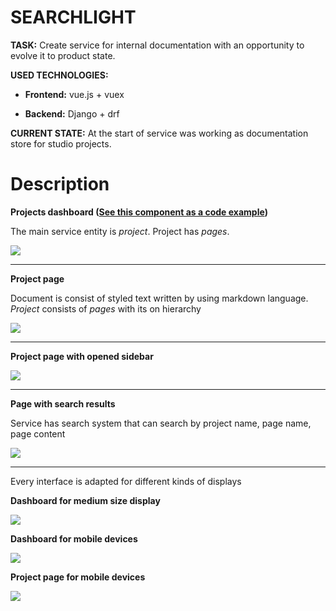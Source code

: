 # SEARCHLIGHT

**TASK:** Create service for internal documentation with an opportunity to evolve it to product state.

**USED TECHNOLOGIES:**

* **Frontend:** vue.js + vuex

* **Backend:** Django + drf


**CURRENT STATE:** At the start of service was working as documentation store for studio projects.
# Description

**Projects dashboard ([See this component as a code example](/1.Searchlight/code_example.vue))**

The main service entity is _project_. Project has _pages_.

![](../static/01.jpg)

---

**Project page**

Document is consist of styled text written by using markdown language.
_Project_ consists of _pages_ with its on hierarchy

![](../static/02.jpg)

---

**Project page with opened sidebar**

![](../static/03.jpg)

---

**Page with search results**

Service has search system that can search by project name, page name, page content

![](../static/04.jpg)

---

Every interface is adapted for different kinds of displays

**Dashboard for medium size display**

![](../static/05.jpg)

**Dashboard for mobile devices**

![](../static/06.jpg)

**Project page for mobile devices**

![](../static/07.jpg)